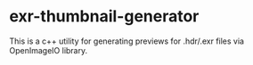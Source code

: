 # exr-thumbnail-generator

This is a c++ utility for generating previews for .hdr/.exr files via OpenImageIO library.
